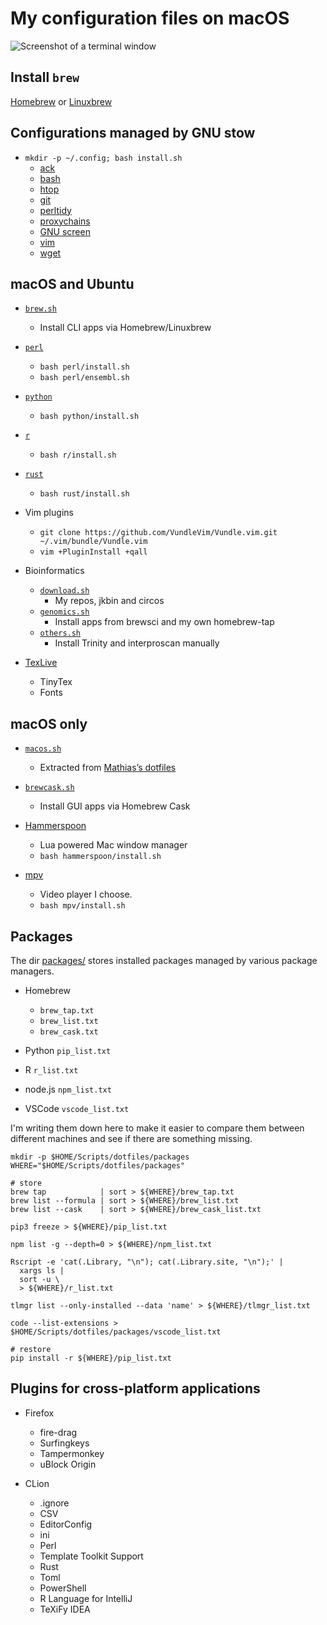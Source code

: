 # My configuration files on macOS

![Screenshot of a terminal window](images/screen.png)

## Install `brew`

[Homebrew](https://brew.sh/) or [Linuxbrew](https://docs.brew.sh/Homebrew-on-Linux)

## Configurations managed by GNU stow

* `mkdir -p ~/.config; bash install.sh`
  * [ack](stow-ack/)
  * [bash](stow-bash/)
  * [htop](stow-htop/)
  * [git](stow-git/)
  * [perltidy](stow-perltidy/)
  * [proxychains](stow-proxychains/)
  * [GNU screen](stow-screen/)
  * [vim](stow-vim/)
  * [wget](stow-wget/)

## macOS and Ubuntu

* [`brew.sh`](brew.sh)
  * Install CLI apps via Homebrew/Linuxbrew

* [`perl`](perl/)
  * `bash perl/install.sh`
  * `bash perl/ensembl.sh`

* [`python`](python/)
  * `bash python/install.sh`

* [`r`](r/)
  * `bash r/install.sh`

* [`rust`](rust/)
  * `bash rust/install.sh`

* Vim plugins
  * `git clone https://github.com/VundleVim/Vundle.vim.git ~/.vim/bundle/Vundle.vim`
  * `vim +PluginInstall +qall`

* Bioinformatics
  * [`download.sh`](download.sh)
    * My repos, jkbin and circos
  * [`genomics.sh`](genomics.sh)
    * Install apps from brewsci and my own homebrew-tap
  * [`others.sh`](others.sh)
    * Install Trinity and interproscan manually

* [TexLive](tex/texlive.md)
  * TinyTex
  * Fonts

## macOS only

* [`macos.sh`](macos.sh)
  * Extracted from
    [Mathias’s dotfiles](https://github.com/mathiasbynens/dotfiles/blob/master/.macos)

* [`brewcask.sh`](brewcask.sh)
  * Install GUI apps via Homebrew Cask

* [Hammerspoon](hammerspoon/)
  * Lua powered Mac window manager
  * `bash hammerspoon/install.sh`

* [mpv](mpv/)
  * Video player I choose.
  * `bash mpv/install.sh`

## Packages

The dir [packages/](packages/) stores installed packages managed by various package managers.

* Homebrew
    * `brew_tap.txt`
    * `brew_list.txt`
    * `brew_cask.txt`

* Python `pip_list.txt`

* R `r_list.txt`

* node.js `npm_list.txt`

* VSCode `vscode_list.txt`

I'm writing them down here to make it easier to compare them between different machines and see if there are something missing.

```shell
mkdir -p $HOME/Scripts/dotfiles/packages
WHERE="$HOME/Scripts/dotfiles/packages"

# store
brew tap            | sort > ${WHERE}/brew_tap.txt
brew list --formula | sort > ${WHERE}/brew_list.txt
brew list --cask    | sort > ${WHERE}/brew_cask_list.txt

pip3 freeze > ${WHERE}/pip_list.txt

npm list -g --depth=0 > ${WHERE}/npm_list.txt

Rscript -e 'cat(.Library, "\n"); cat(.Library.site, "\n");' |
  xargs ls |
  sort -u \
  > ${WHERE}/r_list.txt

tlmgr list --only-installed --data 'name' > ${WHERE}/tlmgr_list.txt

code --list-extensions > $HOME/Scripts/dotfiles/packages/vscode_list.txt

# restore
pip install -r ${WHERE}/pip_list.txt

```

## Plugins for cross-platform applications

* Firefox
  * fire-drag
  * Surfingkeys
  * Tampermonkey
  * uBlock Origin

* CLion
  * .ignore
  * CSV
  * EditorConfig
  * ini
  * Perl
  * Template Toolkit Support
  * Rust
  * Toml
  * PowerShell
  * R Language for IntelliJ
  * TeXiFy IDEA
